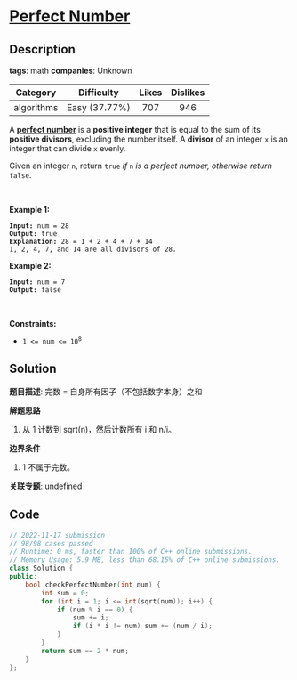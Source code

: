 # [Perfect Number](https://leetcode.com/problems/perfect-number/description/)

## Description

**tags**: math
**companies**: Unknown

|  Category  |  Difficulty   | Likes | Dislikes |
| :--------: | :-----------: | :---: | :------: |
| algorithms | Easy (37.77%) |  707  |   946    |

<p>A <a href="https://en.wikipedia.org/wiki/Perfect_number" target="_blank"><strong>perfect number</strong></a> is a <strong>positive integer</strong> that is equal to the sum of its <strong>positive divisors</strong>, excluding the number itself. A <strong>divisor</strong> of an integer <code>x</code> is an integer that can divide <code>x</code> evenly.</p>

<p>Given an integer <code>n</code>, return <code>true</code><em> if </em><code>n</code><em> is a perfect number, otherwise return </em><code>false</code>.</p>

<p>&nbsp;</p>
<p><strong class="example">Example 1:</strong></p>

<pre><code><strong>Input:</strong> num = 28
<strong>Output:</strong> true
<strong>Explanation:</strong> 28 = 1 + 2 + 4 + 7 + 14
1, 2, 4, 7, and 14 are all divisors of 28.</code></pre>

<p><strong class="example">Example 2:</strong></p>

<pre><code><strong>Input:</strong> num = 7
<strong>Output:</strong> false</code></pre>

<p>&nbsp;</p>
<p><strong>Constraints:</strong></p>

<ul>
  <li><code>1 &lt;= num &lt;= 10<sup>8</sup></code></li>
</ul>

## Solution

**题目描述**: 完数 = 自身所有因子（不包括数字本身）之和

**解题思路**

1. 从 1 计数到 sqrt(n)，然后计数所有 i 和 n/i。

**边界条件**

1. 1 不属于完数。

**关联专题**: undefined

## Code

```cpp
// 2022-11-17 submission
// 98/98 cases passed
// Runtime: 0 ms, faster than 100% of C++ online submissions.
// Memory Usage: 5.9 MB, less than 68.15% of C++ online submissions.
class Solution {
public:
    bool checkPerfectNumber(int num) {
        int sum = 0;
        for (int i = 1; i <= int(sqrt(num)); i++) {
            if (num % i == 0) {
                sum += i;
                if (i * i != num) sum += (num / i);
            }
        }
        return sum == 2 * num;
    }
};
```

